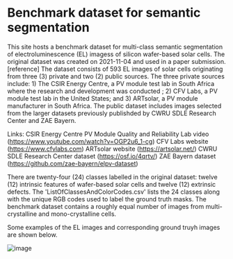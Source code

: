 # Benchmark dataset for semantic segmentation
This site hosts a benchmark dataset for multi-class semantic segmentation of electroluminescence (EL) imagess of silicon wafer-based solar cells. The original dataset was created on 2021-11-04 and used in a paper submission. [reference] The dataset consists of 593 EL images of solar cells originating from three (3) private and two (2) public sources. The three private sources include: 1) The CSIR Energy Centre, a PV module test lab in South Africa where the research and development was conducted ; 2) CFV Labs, a PV module test lab in the United States; and 3) ARTsolar, a PV module manufacturer in South Africa. The public dataset includes images selected from the larger datasets previously publishded by CWRU SDLE Research Center and ZAE Bayern. 

Links:
CSIR Energy Centre PV Module Quality and Reliability Lab video (https://www.youtube.com/watch?v=OGP2u6_1-cg)
CFV Labs website                                               (https://www.cfvlabs.com)
ARTsolar website                                               (https://artsolar.net/)
CWRU SDLE Research Center dataset                              (https://osf.io/4qrtv/)
ZAE Bayern dataset                                             (https://github.com/zae-bayern/elpv-dataset)


There are twenty-four (24) classes labelled in the original dataset: twelve (12) intrinsic features of wafer-based solar cells and twelve (12) extrinsic defects. The 'ListOfClassesAndColorCodes.csv' lists the 24 classes along with the unique RGB codes used to label the ground truth masks. The benchmark dataset contains a roughly equal number of images from multi-crystalline and mono-crystalline cells. 

Some examples of the EL images and corresponding ground truyh images are shown below. 

![image](https://user-images.githubusercontent.com/26845062/165531501-1606bdbb-8155-4d84-9568-bd7df862a7d4.png)
